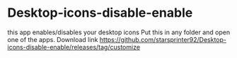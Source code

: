 # Desktop-icons-disable-enable
this app enables/disables your desktop icons
Put this in any folder and open one of the apps.
Download link
https://github.com/starsprinter92/Desktop-icons-disable-enable/releases/tag/customize
